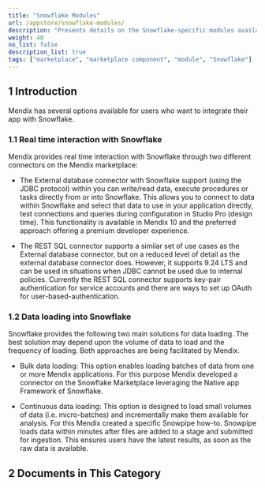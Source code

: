 ```yaml
---
title: "Snowflake Modules"
url: /appstore/snowflake-modules/
description: "Presents details on the Snowflake-specific modules available in the Mendix Marketplace."
weight: 40
no_list: false
description_list: true
tags: ["marketplace", "marketplace component", "module", "Snowflake"]
---
```


## 1 Introduction

Mendix has several options available for users who want to integrate their app with Snowflake. 

### 1.1 Real time interaction with Snowflake  

Mendix provides real time interaction with Snowflake through two different connectors on the Mendix marketplace:  

* The External database connector with Snowflake support (using the JDBC protocol) within you can write/read data, execute procedures or tasks directly from or into Snowflake. This allows you to connect to data within Snowflake and select that data to use in your application directly, test connections and queries during configuration in Studio Pro (design time). This functionality is available in Mendix 10 and the preferred approach offering a premium developer experience.

* The REST SQL connector supports a similar set of use cases as the External database connector, but on a reduced level of detail as the external database connector does. However, it supports 9.24 LTS and can be used in situations when JDBC cannot be used due to internal policies. Currently the REST SQL connector supports key-pair authentication for service accounts and there are ways to set up OAuth for user-based-authentication.

### 1.2 Data loading into Snowflake

Snowflake provides the following two main solutions for data loading. The best solution may depend upon the volume of data to load and the frequency of loading. Both approaches are being facilitated by Mendix.

* Bulk data loading: This option enables loading batches of data from one or more Mendix applications. For this purpose Mendix developed a connector on the Snowflake Marketplace leveraging the Native app Framework of Snowflake.

* Continuous data loading: This option is designed to load small volumes of data (i.e. micro-batches) and incrementally make them available for analysis. For this Mendix created a specific Snowpipe how-to. Snowpipe loads data within minutes after files are added to a stage and submitted for ingestion. This ensures users have the latest results, as soon as the raw data is available.

## 2 Documents in This Category


